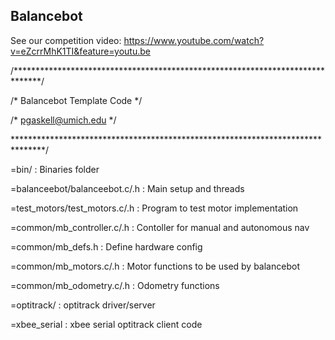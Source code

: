 ## Balancebot

See our competition video: https://www.youtube.com/watch?v=eZcrrMhK1TI&feature=youtu.be

/******************************************************************************/

/*                           Balancebot Template Code                         */
                           
/*                           pgaskell@umich.edu                               */
       
*******************************************************************************/

=bin/			             : Binaries folder

=balanceebot/balanceebot.c/.h : Main setup and threads

=test_motors/test_motors.c/.h : Program to test motor implementation

=common/mb_controller.c/.h    : Contoller for manual and autonomous nav

=common/mb_defs.h             : Define hardware config

=common/mb_motors.c/.h        : Motor functions to be used by balancebot

=common/mb_odometry.c/.h	     : Odometry functions

=optitrack/		     : optitrack driver/server

=xbee_serial		     : xbee serial optitrack client code
